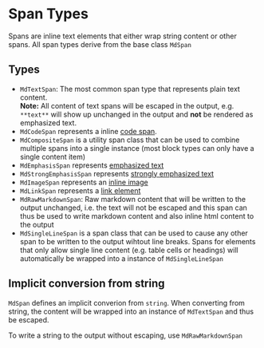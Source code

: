 # Span Types

Spans are inline text elements that either wrap string content or other spans.
All span types derive from the base class `MdSpan`

## Types

- `MdTextSpan`: The most common span type that represents plain text content.  
   **Note:** All content of text spans will be escaped in the output,
   e.g. ``**text**`` will show up unchanged in the output and **not**
   be rendered as emphasized text.
- `MdCodeSpan` represents a inline [code span](https://spec.commonmark.org/0.28/#code-spans).
- `MdCompositeSpan` is a utility span class that can be used to combine 
   multiple spans into a single instance (most block types can only have a 
   single content item)
- `MdEmphasisSpan` represents [emphasized text](https://spec.commonmark.org/0.28/#emphasis-and-strong-emphasis)
- `MdStrongEmphasisSpan` represents [strongly emphasized text](https://spec.commonmark.org/0.28/#emphasis-and-strong-emphasis)
- `MdImageSpan` represents an [inline image](https://spec.commonmark.org/0.28/#images)
- `MdLinkSpan` represents a [link element](https://spec.commonmark.org/0.28/#links)
- `MdRawMarkdownSpan`: Raw markdown content that will be written to the output unchanged, i.e.
  the text will not be escaped and this span can thus be used to write markdown content
  and also inline html content to the output
- `MdSingleLineSpan` is a span class that can be used to cause any other span to be
  written to the output wihtout line breaks. Spans for elements that only allow
  single line content (e.g. table cells or headings) will automatically be wrapped
  into a instance of `MdSingleLineSpan`

## Implicit conversion from string

`MdSpan` defines an implicit converion from `string`. When converting from string,
the content will be wrapped into an instance of `MdTextSpan` and thus be escaped.

To write a string to the output without escaping, use `MdRawMarkdownSpan`